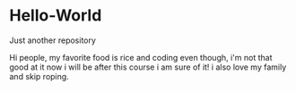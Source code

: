# Hello-World
Just another repository 

Hi people, my favorite food is rice and coding even though, i'm not that good at it now i will be after this course i am sure of it! i also love my family and skip roping.
